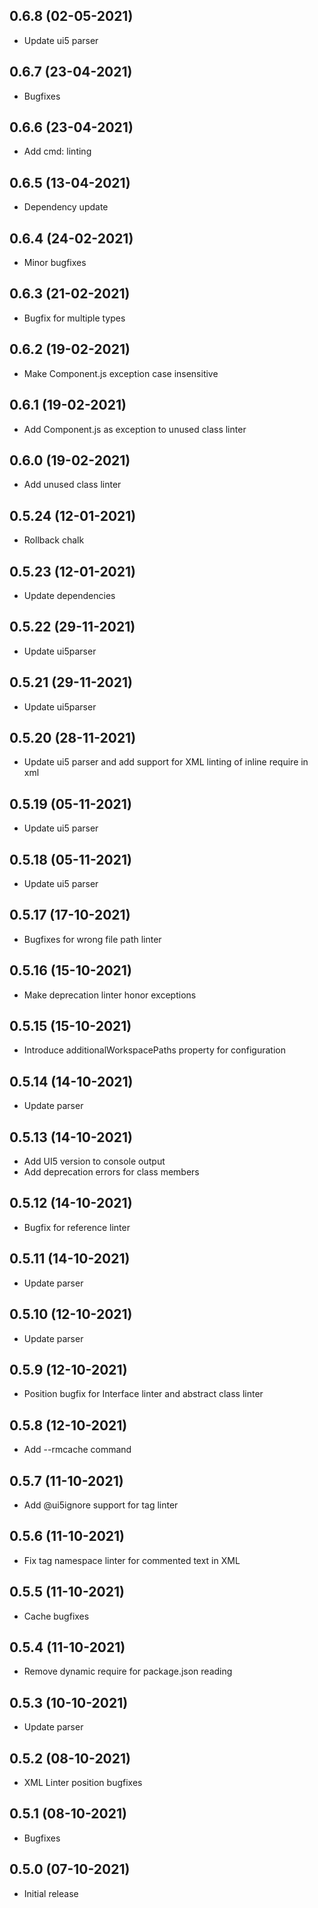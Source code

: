 ## 0.6.8 (02-05-2021)
* Update ui5 parser

## 0.6.7 (23-04-2021)
* Bugfixes

## 0.6.6 (23-04-2021)
* Add cmd: linting

## 0.6.5 (13-04-2021)
* Dependency update

## 0.6.4 (24-02-2021)
* Minor bugfixes

## 0.6.3 (21-02-2021)
* Bugfix for multiple types

## 0.6.2 (19-02-2021)
* Make Component.js exception case insensitive

## 0.6.1 (19-02-2021)
* Add Component.js as exception to unused class linter

## 0.6.0 (19-02-2021)
* Add unused class linter

## 0.5.24 (12-01-2021)
* Rollback chalk

## 0.5.23 (12-01-2021)
* Update dependencies

## 0.5.22 (29-11-2021)
* Update ui5parser

## 0.5.21 (29-11-2021)
* Update ui5parser

## 0.5.20 (28-11-2021)
* Update ui5 parser and add support for XML linting of inline require in xml

## 0.5.19 (05-11-2021)
* Update ui5 parser

## 0.5.18 (05-11-2021)
* Update ui5 parser

## 0.5.17 (17-10-2021)
* Bugfixes for wrong file path linter

## 0.5.16 (15-10-2021)
* Make deprecation linter honor exceptions

## 0.5.15 (15-10-2021)
* Introduce additionalWorkspacePaths property for configuration

## 0.5.14 (14-10-2021)
* Update parser

## 0.5.13 (14-10-2021)
* Add UI5 version to console output
* Add deprecation errors for class members

## 0.5.12 (14-10-2021)
* Bugfix for reference linter

## 0.5.11 (14-10-2021)
* Update parser

## 0.5.10 (12-10-2021)
* Update parser

## 0.5.9 (12-10-2021)
* Position bugfix for Interface linter and abstract class linter

## 0.5.8 (12-10-2021)
* Add --rmcache command

## 0.5.7 (11-10-2021)
* Add @ui5ignore support for tag linter

## 0.5.6 (11-10-2021)
* Fix tag namespace linter for commented text in XML

## 0.5.5 (11-10-2021)
* Cache bugfixes

## 0.5.4 (11-10-2021)
* Remove dynamic require for package.json reading

## 0.5.3 (10-10-2021)
* Update parser

## 0.5.2 (08-10-2021)
* XML Linter position bugfixes

## 0.5.1 (08-10-2021)
* Bugfixes

## 0.5.0 (07-10-2021)
* Initial release